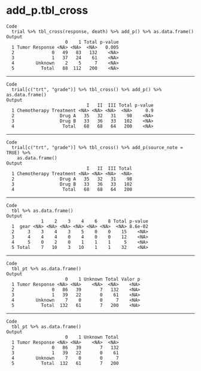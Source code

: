 # add_p.tbl_cross

    Code
      trial %>% tbl_cross(response, death) %>% add_p() %>% as.data.frame()
    Output
                          0    1 Total p-value
      1 Tumor Response <NA> <NA>  <NA>   0.005
      2              0   49   83   132    <NA>
      3              1   37   24    61    <NA>
      4        Unknown    2    5     7    <NA>
      5          Total   88  112   200    <NA>

---

    Code
      trial[c("trt", "grade")] %>% tbl_cross() %>% add_p() %>% as.data.frame()
    Output
                                  I   II  III Total p-value
      1 Chemotherapy Treatment <NA> <NA> <NA>  <NA>     0.9
      2                 Drug A   35   32   31    98    <NA>
      3                 Drug B   33   36   33   102    <NA>
      4                  Total   68   68   64   200    <NA>

---

    Code
      trial[c("trt", "grade")] %>% tbl_cross() %>% add_p(source_note = TRUE) %>%
        as.data.frame()
    Output
                                  I   II  III Total
      1 Chemotherapy Treatment <NA> <NA> <NA>  <NA>
      2                 Drug A   35   32   31    98
      3                 Drug B   33   36   33   102
      4                  Total   68   68   64   200

---

    Code
      tbl %>% as.data.frame()
    Output
                 1    2    3    4    6    8 Total p-value
      1  gear <NA> <NA> <NA> <NA> <NA> <NA>  <NA> 8.6e-02
      2     3    3    4    3    5    0    0    15    <NA>
      3     4    4    4    0    4    0    0    12    <NA>
      4     5    0    2    0    1    1    1     5    <NA>
      5 Total    7   10    3   10    1    1    32    <NA>

---

    Code
      tbl_pt %>% as.data.frame()
    Output
                          0    1 Unknown Total Valor p
      1 Tumor Response <NA> <NA>    <NA>  <NA>    <NA>
      2              0   86   39       7   132    <NA>
      3              1   39   22       0    61    <NA>
      4        Unknown    7    0       0     7    <NA>
      5          Total  132   61       7   200    <NA>

---

    Code
      tbl_pt %>% as.data.frame()
    Output
                          0    1 Unknown Total
      1 Tumor Response <NA> <NA>    <NA>  <NA>
      2              0   86   39       7   132
      3              1   39   22       0    61
      4        Unknown    7    0       0     7
      5          Total  132   61       7   200

